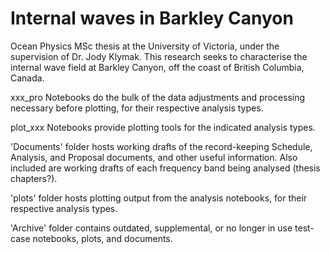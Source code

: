 # Internal waves in Barkley Canyon

Ocean Physics MSc thesis at the University of Victoria, under the supervision of Dr. Jody Klymak. This research seeks to characterise the internal wave field at Barkley Canyon, off the coast of British Columbia, Canada. 

xxx_pro Notebooks do the bulk of the data adjustments and processing necessary before plotting, for their respective analysis types.

plot_xxx Notebooks provide plotting tools for the indicated analysis types.

'Documents' folder hosts working drafts of the record-keeping Schedule, Analysis, and Proposal documents, and other useful information. Also included are working drafts of each frequency band being analysed (thesis chapters?).

'plots' folder hosts plotting output from the analysis notebooks, for their respective analysis types.

'Archive' folder contains outdated, supplemental, or no longer in use test-case notebooks, plots, and documents.
